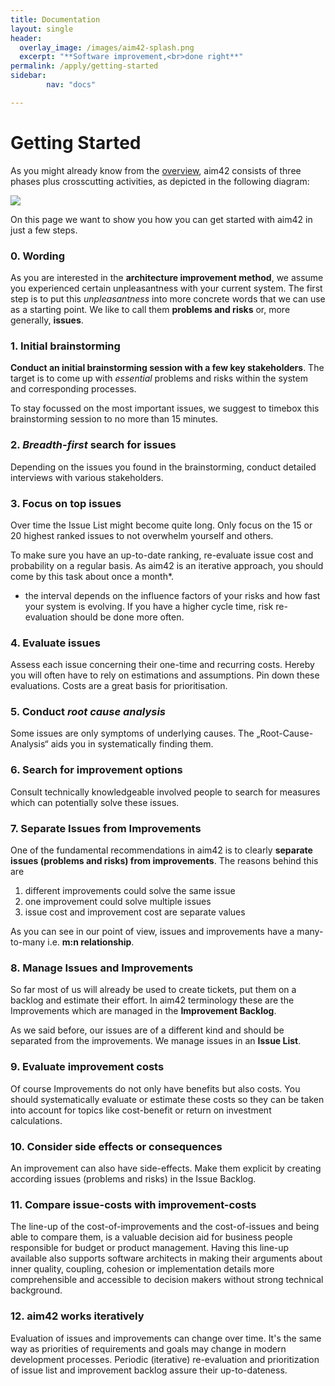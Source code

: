 ```yaml
---
title: Documentation
layout: single
header:
  overlay_image: /images/aim42-splash.png
  excerpt: "**Software improvement,<br>done right**"
permalink: /apply/getting-started
sidebar:
        nav: "docs"

---
```


# Getting Started

As you might already know from the [overview](/overview), aim42 consists of three phases plus crosscutting activities, as depicted in the following diagram:

![](/images/aim42-overview.png)

On this page we want to show you how you can get started with aim42 in just a few steps.

### 0. Wording

As you are interested in the **architecture improvement method**, we assume you experienced certain unpleasantness with your current system. The first step is to put this _unpleasantness_ into more concrete words that we can use as a starting point. We like to call them **problems and risks** or, more generally,  **issues**.

### 1. Initial brainstorming

**Conduct an initial brainstorming session with a few key stakeholders**. The target is to come up with _essential_ problems and risks within the system and  corresponding processes.

To stay focussed on the most important issues, we suggest to timebox this brainstorming session to no more than 15 minutes.

### 2. _Breadth-first_ search for issues

Depending on the issues you found in the brainstorming,
conduct detailed interviews with various stakeholders.

### 3. Focus on top issues

Over time the Issue List might become quite long. Only focus on the 15 or 20 highest ranked issues to not overwhelm yourself and others.

To make sure you have an up-to-date ranking, re-evaluate issue cost and probability on a regular basis. As aim42 is an iterative approach, you should come by this task about once a month*.

* the interval depends on the influence factors of your risks and how fast your system is evolving. If you have a higher cycle time, risk re-evaluation should be done more often.  

<!-- TODO write section about risk re-evaluation -->

### 4. Evaluate issues

Assess each issue concerning their one-time and recurring costs. Hereby you will often have to rely on estimations and assumptions. Pin down these evaluations. Costs are a great basis for prioritisation.

### 5. Conduct _root cause analysis_

Some issues are only symptoms of underlying causes. The „Root-Cause-Analysis“ aids you in systematically finding them.

### 6. Search for improvement options   

Consult technically knowledgeable involved people to search for measures which can potentially solve these issues.

### 7. Separate Issues from Improvements

One of the fundamental recommendations in aim42 is to clearly **separate issues (problems and risks) from improvements**. The reasons behind this are

1. different improvements could solve the same issue
2. one improvement could solve multiple issues
3. issue cost and improvement cost are separate values

As you can see in our point of view, issues and improvements have a many-to-many i.e. **m:n relationship**.

### 8. Manage Issues and Improvements

So far most of us will already be used to create tickets, put them on a backlog and estimate their effort. In aim42 terminology these are the Improvements which are managed in the **Improvement Backlog**.

As we said before, our issues are of a different kind and should be separated from the improvements. We manage issues in an **Issue List**.

### 9. Evaluate improvement costs

Of course Improvements do not only have benefits but also costs. You should systematically evaluate or estimate these costs so they can be taken into account for topics like cost-benefit or return on investment calculations.


### 10. Consider side effects or consequences

An improvement can also have side-effects. Make them explicit by creating according issues (problems and risks) in the Issue Backlog.

### 11. Compare issue-costs with improvement-costs

The line-up of the cost-of-improvements and the cost-of-issues and being able to compare them, is a valuable decision aid for business people responsible for budget or product management. Having this line-up available also supports software architects in making their arguments about inner quality, coupling, cohesion or implementation details more comprehensible and accessible to decision makers without strong technical background.


### 12. aim42 works iteratively

Evaluation of issues and improvements can change over time. It's the same way as priorities of requirements and goals may change in modern development processes. Periodic (iterative) re-evaluation and prioritization of issue list and improvement backlog assure their up-to-dateness.

